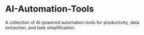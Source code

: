 # AI-Automation-Tools
A collection of AI-powered automation tools for productivity, data extraction, and task simplification.
